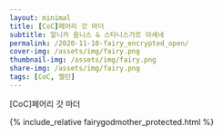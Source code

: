 ```yaml
---
layout: minimal
title: [CoC]페어리 갓 마더
subtitle: 알니카 옴니스 & 스타니스가르 아세네
permalink: /2020-11-10-fairy_encrypted_open/
cover-img: /assets/img/fairy.png
thumbnail-img: /assets/img/fairy.png
share-img: /assets/img/fairy.png
tags: [CoC, 벨탄]
---
```

 
 [CoC]페어리 갓 마더

{% include_relative fairygodmother_protected.html %}
